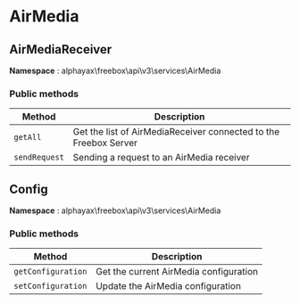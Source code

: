 
# AirMedia


## AirMediaReceiver

**Namespace**  : alphayax\freebox\api\v3\services\AirMedia

### Public methods

| Method | Description |
|---|---|
| `getAll` | Get the list of AirMediaReceiver connected to the Freebox Server | 
| `sendRequest` | Sending a request to an AirMedia receiver | 

## Config

**Namespace**  : alphayax\freebox\api\v3\services\AirMedia

### Public methods

| Method | Description |
|---|---|
| `getConfiguration` | Get the current AirMedia configuration | 
| `setConfiguration` | Update the AirMedia configuration | 
